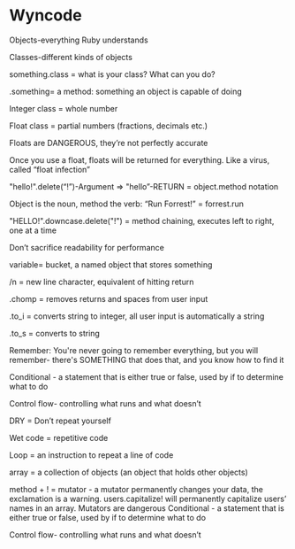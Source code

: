 # Wyncode

Objects-everything Ruby understands

Classes-different kinds of objects

something.class = what is your class? What can you do?

.something= a method: something an object is capable of doing

Integer class = whole number

Float class = partial numbers (fractions, decimals etc.)

Floats are DANGEROUS, they’re not perfectly accurate

Once you use a float, floats will be returned for everything. Like a virus, called “float infection”

 "hello!".delete(“!”)-Argument
=> "hello”-RETURN = object.method notation

Object is the noun, method the verb: “Run Forrest!” = forrest.run

"HELLO!".downcase.delete("!") = method chaining, executes left to right, one at a time

Don’t sacrifice readability for performance

variable= bucket, a named object that stores something

/n = new line character, equivalent of hitting return

.chomp = removes returns and spaces from user input

.to_i = converts string to integer, all user input is automatically a string

.to_s = converts to string

Remember: You're never going to remember everything, but you will remember- there's SOMETHING that does that, and you know how to find it

Conditional - a statement that is either true or false, used by if to determine what to do

Control flow- controlling what runs and what doesn’t

DRY = Don’t repeat yourself

Wet code = repetitive code

Loop = an instruction to repeat a line of code

array = a collection of objects (an object that holds other objects)

method + ! = mutator - a mutator permanently changes your data, the exclamation is a warning. users.capitalize! will permanently capitalize users’ names in an array. Mutators are dangerous
Conditional - a statement that is either true or false, used by if to determine what to do

Control flow- controlling what runs and what doesn’t
